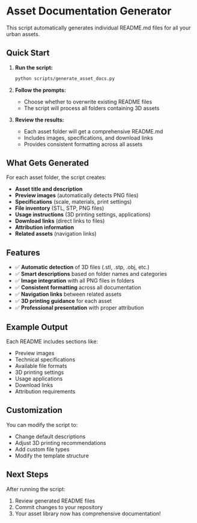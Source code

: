 # Asset Documentation Generator

This script automatically generates individual README.md files for all your urban assets.

## Quick Start

1. **Run the script:**
   ```bash
   python scripts/generate_asset_docs.py
   ```

2. **Follow the prompts:**
   - Choose whether to overwrite existing README files
   - The script will process all folders containing 3D assets

3. **Review the results:**
   - Each asset folder will get a comprehensive README.md
   - Includes images, specifications, and download links
   - Provides consistent formatting across all assets

## What Gets Generated

For each asset folder, the script creates:

- **Asset title and description**
- **Preview images** (automatically detects PNG files)
- **Specifications** (scale, materials, print settings)
- **File inventory** (STL, STP, PNG files)
- **Usage instructions** (3D printing settings, applications)
- **Download links** (direct links to files)
- **Attribution information**
- **Related assets** (navigation links)

## Features

- ✅ **Automatic detection** of 3D files (.stl, .stp, .obj, etc.)
- ✅ **Smart descriptions** based on folder names and categories
- ✅ **Image integration** with all PNG files in folders
- ✅ **Consistent formatting** across all documentation
- ✅ **Navigation links** between related assets
- ✅ **3D printing guidance** for each asset
- ✅ **Professional presentation** with proper attribution

## Example Output

Each README includes sections like:
- Preview images
- Technical specifications
- Available file formats
- 3D printing settings
- Usage applications
- Download links
- Attribution requirements

## Customization

You can modify the script to:
- Change default descriptions
- Adjust 3D printing recommendations
- Add custom file types
- Modify the template structure

## Next Steps

After running the script:
1. Review generated README files
2. Commit changes to your repository
3. Your asset library now has comprehensive documentation!
